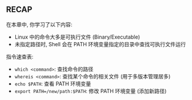 ## RECAP

在本章中, 你学习了以下内容:

- Linux 中的命令大多是可执行文件 (Binary/Executable)
- 未指定路径时, Shell 会在 PATH 环境变量指定的目录中查找可执行文件运行

指令速查表:

- `which <command>`: 查找命令的路径
- `whereis <command>`: 查找某个命令的相关文件 (用于多版本管理居多)
- `echo $PATH`: 查看 PATH 环境变量
- `export PATH=/new/path:$PATH`: 修改 PATH 环境变量 (添加新路径)

